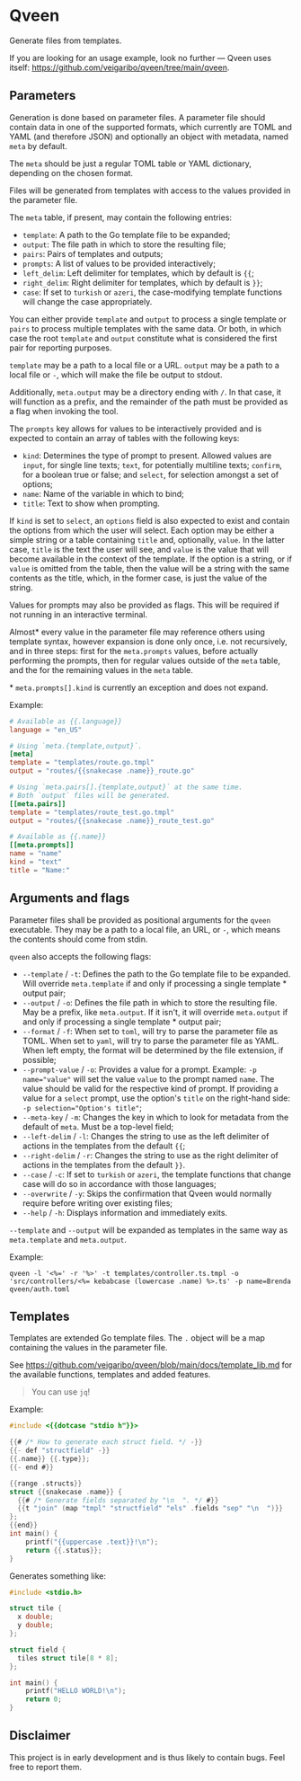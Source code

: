 # Qveen

Generate files from templates.

If you are looking for an usage example, look no further &mdash;
Qveen uses itself: <https://github.com/veigaribo/qveen/tree/main/qveen>.

## Parameters

Generation is done based on parameter files. A parameter file should
contain data in one of the supported formats, which currently are TOML
and YAML (and therefore JSON) and optionally an object with metadata,
named `meta` by default.

The `meta` should be just a regular TOML table or YAML dictionary,
depending on the chosen format.

Files will be generated from templates with access to the values
provided in the parameter file.

The `meta` table, if present, may contain the following entries:

- `template`: A path to the Go template file to be expanded;
- `output`: The file path in which to store the resulting file;
- `pairs`: Pairs of templates and outputs;
- `prompts`: A list of values to be provided interactively;
- `left_delim`: Left delimiter for templates, which by default is `{{`;
- `right_delim`: Right delimiter for templates, which by default is
  `}}`;
- `case`: If set to `turkish` or `azeri`, the case-modifying template
  functions will change the case appropriately.

You can either provide `template` and `output` to process a single
template or `pairs` to process multiple templates with the same data.
Or both, in which case the root `template` and `output` constitute what
is considered the first pair for reporting purposes.

`template` may be a path to a local file or a URL. `output` may be a
path to a local file or `-`, which will make the file be output to
stdout.

Additionally, `meta.output` may be a directory ending with `/`. In that
case, it will function as a prefix, and the remainder of the path must
be provided as a flag when invoking the tool.

The `prompts` key allows for values to be interactively provided and is
expected to contain an array of tables with the following keys:

- `kind`: Determines the type of prompt to present. Allowed values are
  `input`, for single line texts; `text`, for potentially multiline
  texts; `confirm`, for a boolean true or false; and `select`, for
  selection amongst a set of options;
- `name`: Name of the variable in which to bind;
- `title`: Text to show when prompting.

If `kind` is set to `select`, an `options` field is also expected to
exist and contain the options from which the user will select. Each
option may be either a simple string or a table containing `title` and,
optionally, `value`. In the latter case, `title` is the text the user
will see, and `value` is the value that will become available in the
context of the template. If the option is a string, or if `value` is
omitted from the table, then the value will be a string with the same
contents as the title, which, in the former case, is just the value of
the string.

Values for prompts may also be provided as flags. This will be required
if not running in an interactive terminal.

Almost\* every value in the parameter file may reference others using
template syntax, however expansion is done only once, i.e. not
recursively, and in three steps: first for the `meta.prompts` values,
before actually performing the prompts, then for regular values outside
of the `meta` table, and the for the remaining values in the `meta`
table.

\* `meta.prompts[].kind` is currently an exception and does not expand.

Example:

``` toml
# Available as {{.language}}
language = "en_US"

# Using `meta.{template,output}`.
[meta]
template = "templates/route.go.tmpl"
output = "routes/{{snakecase .name}}_route.go"

# Using `meta.pairs[].{template,output}` at the same time.
# Both `output` files will be generated.
[[meta.pairs]]
template = "templates/route_test.go.tmpl"
output = "routes/{{snakecase .name}}_route_test.go"

# Available as {{.name}}
[[meta.prompts]]
name = "name"
kind = "text"
title = "Name:"
```

## Arguments and flags

Parameter files shall be provided as positional arguments for the
`qveen` executable. They may be a path to a local file, an URL, or `-`,
which means the contents should come from stdin.

`qveen` also accepts the following flags:

- `--template` / `-t`: Defines the path to the Go template file to be
  expanded. Will override `meta.template` if and only if processing a
  single template \* output pair;
- `--output` / `-o`: Defines the file path in which to store the
  resulting file. May be a prefix, like `meta.output`. If it isn't, it
  will override `meta.output` if and only if processing a single
  template \* output pair;
- `--format` / `-f`: When set to `toml`, will try to parse the
  parameter file as TOML. When set to `yaml`, will try to parse the
  parameter file as YAML. When left empty, the format will be
  determined by the file extension, if possible;
- `--prompt-value` / `-o`: Provides a value for a prompt. Example:
  `-p name="value"` will set the value `value` to the prompt named
  `name`. The value should be valid for the respective kind of prompt.
  If providing a value for a `select` prompt, use the option's `title`
  on the right-hand side: `-p selection="Option's title"`;
- `--meta-key` / `-m`: Changes the key in which to look for metadata
  from the default of `meta`. Must be a top-level field;
- `--left-delim` / `-l`: Changes the string to use as the left
  delimiter of actions in the templates from the default `{{`;
- `--right-delim` / `-r`: Changes the string to use as the right
  delimiter of actions in the templates from the default `}}`.
- `--case` / `-c`: If set to `turkish` or `azeri`, the template
  functions that change case will do so in accordance with those
  languages;
- `--overwrite` / `-y`: Skips the confirmation that Qveen would
  normally require before writing over existing files;
- `--help` / `-h`: Displays information and immediately exits.

`--template` and `--output` will be expanded as templates in the same
way as `meta.template` and `meta.output`.

Example:

``` shell
qveen -l '<%=' -r '%>' -t templates/controller.ts.tmpl -o 'src/controllers/<%= kebabcase (lowercase .name) %>.ts' -p name=Brenda qveen/auth.toml
```

## Templates

Templates are extended Go template files. The `.` object will be a map
containing the values in the parameter file.

See
<https://github.com/veigaribo/qveen/blob/main/docs/template_lib.md>
for the available functions, templates and added features.

> You can use `jq`!

Example:

``` c
#include <{{dotcase "stdio h"}}>

{{# /* How to generate each struct field. */ -}}
{{- def "structfield" -}}
{{.name}} {{.type}};
{{- end #}}

{{range .structs}}
struct {{snakecase .name}} {
  {{# /* Generate fields separated by "\n  ". */ #}}
  {{t "join" (map "tmpl" "structfield" "els" .fields "sep" "\n  ")}}
};
{{end}}
int main() {
    printf("{{uppercase .text}}!\n");
    return {{.status}};
}
```

Generates something like:

``` c
#include <stdio.h>

struct tile {
  x double;
  y double;
};

struct field {
  tiles struct tile[8 * 8];
};

int main() {
    printf("HELLO WORLD!\n");
    return 0;
}
```

## Disclaimer

This project is in early development and is thus likely to contain
bugs. Feel free to report them.
